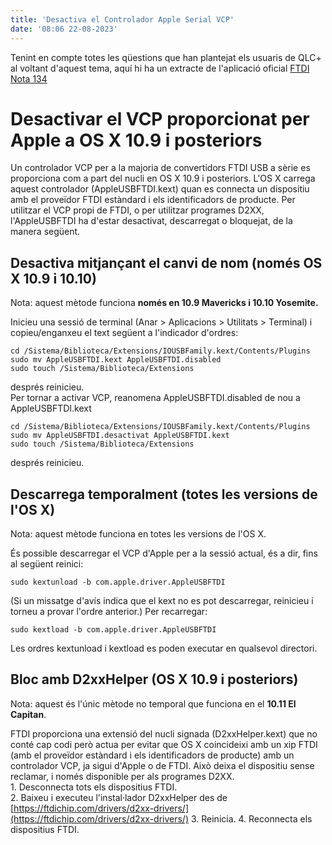 ```yaml
---
title: 'Desactiva el Controlador Apple Serial VCP'
date: '08:06 22-08-2023'
---
```


Tenint en compte totes les qüestions que han plantejat els usuaris de QLC+ al voltant d'aquest tema, aquí hi ha un extracte de l'aplicació oficial [FTDI Nota 134](https://www.ftdichip.com/Support/Documents/AppNotes/AN_134_FTDI_Drivers_Installation_Guide_for_MAC_OSX.pdf)

Desactivar el VCP proporcionat per Apple a OS X 10.9 i posteriors
=======================================================

Un controlador VCP per a la majoria de convertidors FTDI USB a sèrie es proporciona com a part del nucli en OS X 10.9 i posteriors. L'OS X carrega aquest controlador (AppleUSBFTDI.kext) quan es connecta un dispositiu amb el proveïdor FTDI estàndard i els identificadors de producte. Per utilitzar el VCP propi de FTDI, o per utilitzar programes D2XX, l'AppleUSBFTDI ha d'estar desactivat, descarregat o bloquejat, de la manera següent.

Desactiva mitjançant el canvi de nom (només OS X 10.9 i 10.10)
----------------------------------------------

Nota: aquest mètode funciona **només en 10.9 Mavericks i 10.10 Yosemite.**

Inicieu una sessió de terminal (Anar > Aplicacions > Utilitats > Terminal) i copieu/enganxeu el text següent a l'indicador d'ordres:

```
cd /Sistema/Biblioteca/Extensions/IOUSBFamily.kext/Contents/Plugins
sudo mv AppleUSBFTDI.kext AppleUSBFTDI.disabled
sudo touch /Sistema/Biblioteca/Extensions
```

després reinicieu.  
Per tornar a activar VCP, reanomena AppleUSBFTDI.disabled de nou a AppleUSBFTDI.kext

```
cd /Sistema/Biblioteca/Extensions/IOUSBFamily.kext/Contents/Plugins
sudo mv AppleUSBFTDI.desactivat AppleUSBFTDI.kext
sudo touch /Sistema/Biblioteca/Extensions
```

després reinicieu.

Descarrega temporalment (totes les versions de l'OS X)
-----------------------------------------

Nota: aquest mètode funciona en totes les versions de l'OS X.

És possible descarregar el VCP d'Apple per a la sessió actual, és a dir, fins al següent reinici:

```
sudo kextunload -b com.apple.driver.AppleUSBFTDI
```

(Si un missatge d'avís indica que el kext no es pot descarregar, reinicieu i torneu a provar l'ordre anterior.) Per recarregar:

```
sudo kextload -b com.apple.driver.AppleUSBFTDI
```

Les ordres kextunload i kextload es poden executar en qualsevol directori.

Bloc amb D2xxHelper (OS X 10.9 i posteriors)
-------------------------------------------

Nota: aquest és l'únic mètode no temporal que funciona en el **10.11 El Capitan**.

FTDI proporciona una extensió del nucli signada (D2xxHelper.kext) que no conté cap codi però actua per evitar que OS X coincideixi amb un xip FTDI (amb el proveïdor estàndard i els identificadors de producte) amb un controlador VCP, ja sigui d'Apple o de FTDI. Això deixa el dispositiu sense reclamar, i només disponible per als programes D2XX.  
1\. Desconnecta tots els dispositius FTDI.  
2\. Baixeu i executeu l'instal·lador D2xxHelper des de [https://ftdichip.com/drivers/d2xx-drivers/](https://ftdichip.com/drivers/d2xx-drivers/)
3\. Reinicia.
  4\. Reconnecta els dispositius FTDI.
